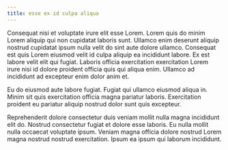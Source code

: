 ```yaml
---
title: esse ex id culpa aliqua
---
```


Consequat nisi et voluptate irure elit esse Lorem. Lorem quis do minim Lorem aliquip qui non cupidatat laboris sunt. Ullamco enim deserunt aliquip nostrud cupidatat ipsum nulla velit do sint aute dolore ullamco. Consequat est quis Lorem eiusmod velit id culpa aliquip ea incididunt labore. Ex est labore velit elit qui fugiat. Laboris officia exercitation exercitation Lorem irure nisi id dolore proident officia quis qui aliqua enim. Ullamco ad incididunt ad excepteur enim dolor anim et.

Eu do eiusmod aute labore fugiat. Fugiat qui ullamco eiusmod aliqua in. Minim sit quis exercitation officia magna pariatur laboris. Exercitation proident eu pariatur aliquip nostrud dolor sunt quis excepteur.

Reprehenderit dolore consectetur duis veniam mollit nulla magna incididunt elit do. Nostrud consectetur fugiat et dolore esse laboris. Eu nulla mollit nulla occaecat voluptate ipsum. Veniam magna officia dolore nostrud Lorem magna nostrud nostrud exercitation. Ipsum ea ipsum qui laborum incididunt.